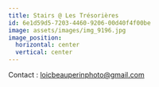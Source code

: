 ```yaml
---
title: Stairs @ Les Trésorières
id: 6e1d59d5-7203-4460-9206-00d40f4f00be
image: assets/images/img_9196.jpg
image_position:
  horizontal: center
  vertical: center
---
```

Contact : loicbeauperinphoto@gmail.com
